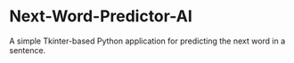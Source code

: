 # Next-Word-Predictor-AI
A simple Tkinter-based Python application for predicting the next word in a sentence.
